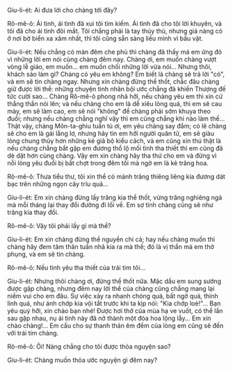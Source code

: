 Giu-li-ét: Ai đưa lời cho chàng tới đây?

Rô-mê-ô: Ái tình, ái tình đã xui tôi tìm kiếm. Ái tình đã cho tôi lời khuyên, và tôi đã cho ái tình đôi mắt. Tôi chẳng phải là tay thủy thủ, nhưng giá nàng có ở nơi bờ biển xa xăm nhất, thì tôi cũng sẵn sàng liều mình vì bấu vật.

Giu-li-ét: Nếu chẳng có màn đêm che phủ thì chàng đã thấy má em ửng đỏ vì những lời em nói cùng chàng đêm nay. Chàng ơi, em muốn chàng vượt vòng lễ giáo, em muốn... em muốn chối những lời vừa nói... Nhưng thôi, khách sáo làm gì? Chàng có yêu em không? Em biết là chàng sẽ trả lời "có", và em sẽ tin chàng ngay. Nhưng xin chàng đừng thề thốt, chắc đâu chàng giữ được lời thề: những chuyện tình nhân bội ước chẳng đã khiến Thượng đế tức cười sao... Chàng Rô-mê-ô phong nhã hỡi, nếu chàng yêu em thì xin cứ thẳng thắn nói lên; và nếu chàng cho em là dễ xiêu lòng quá, thì em sẽ cau mày, em sẽ làm cao, em sẽ nói "không" để chàng phải sớm khuya theo đuổi; nhưng nếu chàng chẳng nghĩ vậy thì em cũng chẳng khi nào làm thế... Thật vậy, chàng Môn-ta-ghiu tuấn tú ơi, em yêu chàng say đắm; có lẽ chàng sẽ cho em là gái lẳng lơ, nhưng hãy tin em hỡi người quân tử, em sẽ giàu lòng chung thủy hơn những kẻ giả bộ kiểu cách, và em cũng xin thú thật là nếu chàng chẳng bắt gặp em đương thổ lộ mối tình tha thiết thì em cũng đã dè dặt hơn cùng chàng. Vậy em xin chàng hãy tha thứ cho em và đừng vì nỗi lòng yêu đuối bị bắt chợt trong đêm tối mà ngờ em là kẻ trăng hoa.

Rô-mê-ô: Thưa tiểu thư, tôi xin thề có mảnh trăng thiêng liêng kia đương dát bạc trên những ngọn cây trĩu quả...

Giu-li-ét: Em xin chàng đừng lấy trăng kia thề thốt, vừng trăng nghiêng ngả mà mỗi tháng lại thay đổi đường đi lối về. Em sợ tình chàng cũng sẽ như trăng kia thay đổi.

Rô-mê-ô: Vậy tôi phải lấy gì mà thề?

Giu-li-ét: Em xin chàng đừng thề nguyền chi cả; hay nếu chàng muốn thì chàng hãy đem tâm thân tuấn nhã kia ra mà thề; đó là vị thần mà em thờ phụng, và em sẽ tin chàng.

Rô-mê-ô: Nếu tình yêu tha thiết của trái tim tôi...

Giu-li-ét: Nhưng thôi chàng ơi, đừng thề thốt nữa. Mặc dầu em sung sướng được gặp chàng, nhưng đêm nay lời thề của chàng cũng chẳng mang lại niềm vui cho em đâu. Sự việc xảy ra nhanh chóng quá, bất ngờ quá, thình lình quá, như ánh chớp kia vội tắt trước khi ta kịp nói: "Kia chớp loè!"... Bạn yêu quý hỡi, xin chào bạn nhé! Được hơi thở của mùa hạ ve vuốt, có thể lần sau gặp nhau, nụ ái tình này đã nở thành một đóa hoa lộng lẫy... Em xin chào chàng!... Em cầu cho sự thanh thản êm đềm của lòng em cũng sẽ đến với trái tim chàng.

Rô-mê-ô: Ôi! Nàng chẳng cho tôi được thỏa nguyện sao?

Giu-li-ét: Chàng muốn thỏa ước nguyện gì đêm nay?